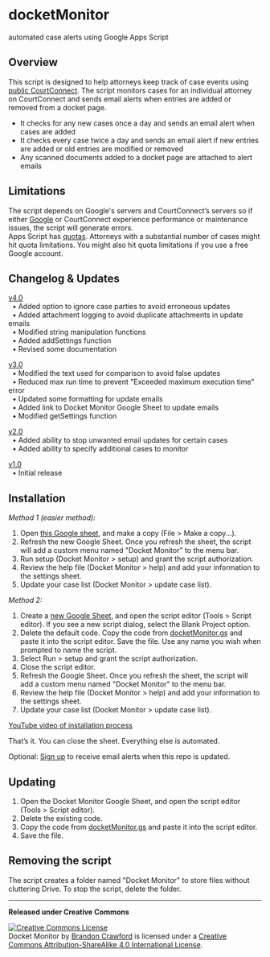 docketMonitor
===========================
automated case alerts using Google Apps Script


## Overview
This script is designed to help attorneys keep track of case events using [public CourtConnect](https://caseinfo.aoc.arkansas.gov/cconnect/PROD/public/ck_public_qry_main.cp_main_idx). The script monitors cases for an individual attorney on CourtConnect and sends email alerts when entries are added or removed from a docket page.
 * It checks for any new cases once a day and sends an email alert when cases are added
 * It checks every case twice a day and sends an email alert if new entries are added or old entries are modified or removed
 * Any scanned documents added to a docket page are attached to alert emails


## Limitations
The script depends on Google's servers and CourtConnect’s servers so if either [Google](https://www.google.com/appsstatus) or CourtConnect experience performance or maintenance issues, the script will generate errors.<br> 
Apps Script has [quotas](https://developers.google.com/apps-script/guides/services/quotas). Attorneys with a substantial number of cases might hit quota limitations. You might also hit quota limitations if you use a free Google account. 


## Changelog & Updates
[v4.0](https://github.com/bcrawfo01/docketMonitor/tree/8e8423975b406916d69aa18e3c4c42ea50fb511a/docketMonitor.gs)<br>
&nbsp; &bull; Added option to ignore case parties to avoid erroneous updates<br>
&nbsp; &bull; Added attachment logging to avoid duplicate attachments in update emails<br>
&nbsp; &bull; Modified string manipulation functions<br>
&nbsp; &bull; Added addSettings function<br>
&nbsp; &bull; Revised some documentation<br>

[v3.0](https://github.com/bcrawfo01/docketMonitor/tree/91dc74d95e1aaab8913cd18548b4c15e085027fe/docketMonitor.gs)<br>
&nbsp; &bull; Modified the text used for comparison to avoid false updates<br>
&nbsp; &bull; Reduced max run time to prevent "Exceeded maximum execution time" error<br>
&nbsp; &bull; Updated some formatting for update emails<br>
&nbsp; &bull; Added link to Docket Monitor Google Sheet to update emails<br>
&nbsp; &bull; Modified getSettings function<br>

[v2.0](https://github.com/bcrawfo01/docketMonitor/tree/b73b72b71555fd56000fb9ea0b4804915589875c/docketMonitor.gs)<br>
&nbsp; &bull; Added ability to stop unwanted email updates for certain cases<br>
&nbsp; &bull; Added ability to specify additional cases to monitor<br>

[v1.0](https://github.com/bcrawfo01/docketMonitor/blob/1a43ff79b9cf75b26a8d8cc7b8abc9c5ebc57e2e/docketMonitor.gs)<br>
&nbsp; &bull; Initial release


## Installation
_Method 1 (easier method):_
1. Open [this Google sheet](https://docs.google.com/spreadsheets/d/1_20QFJNNWEYpGvjbX8UjWZnuAYRCp-QE3Xc20rJJjVk/edit?usp=sharing), and make a copy (File > Make a copy...).
2. Refresh the new Google Sheet. Once you refresh the sheet, the script will add a custom menu named "Docket Monitor" to the menu bar.
3. Run setup (Docket Monitor > setup) and grant the script authorization.
4. Review the help file (Docket Monitor > help) and add your information to the settings sheet.
5. Update your case list (Docket Monitor > update case list).

_Method 2:_
1. Create a [new Google Sheet](http://spreadsheets.google.com/ccc?new), and open the script editor (Tools > Script editor). If you see a new script dialog, select the Blank Project option.
2. Delete the default code. Copy the code from [docketMonitor.gs](https://raw.githubusercontent.com/bcrawfo01/docketMonitor/master/docketMonitor.gs) and paste it into the script editor. Save the file. Use any name you wish when prompted to name the script.
3. Select Run > setup and grant the script authorization.
4. Close the script editor.
5. Refresh the Google Sheet. Once you refresh the sheet, the script will add a custom menu named "Docket Monitor" to the menu bar.
6. Review the help file (Docket Monitor > help) and add your information to the settings sheet.
7. Update your case list (Docket Monitor > update case list).


[YouTube video of installation process](https://youtu.be/Pf-myw_do9w)


That’s it. You can close the sheet. Everything else is automated.


Optional: [Sign up](http://github-file-watcher.com/?repository=bcrawfo01/docketMonitor&glob=*) to receive email alerts when this repo is updated.


## Updating
1. Open the Docket Monitor Google Sheet, and open the script editor (Tools > Script editor).
2. Delete the existing code.
3. Copy the code from [docketMonitor.gs](https://raw.githubusercontent.com/bcrawfo01/docketMonitor/master/docketMonitor.gs) and paste it into the script editor.
4. Save the file.


## Removing the script
The script creates a folder named "Docket Monitor" to store files without cluttering Drive. To stop the script, delete the folder. 


***
**Released under Creative Commons**

[![Creative Commons License](https://i.creativecommons.org/l/by-sa/4.0/88x31.png)](http://creativecommons.org/licenses/by-sa/4.0/)  
<span xmlns:dct="http://purl.org/dc/terms/" property="dct:title">Docket Monitor</span> by [Brandon Crawford](https://www.dynamicpractices.com/) is licensed under a [Creative Commons Attribution-ShareAlike 4.0 International License](http://creativecommons.org/licenses/by-sa/4.0/).
